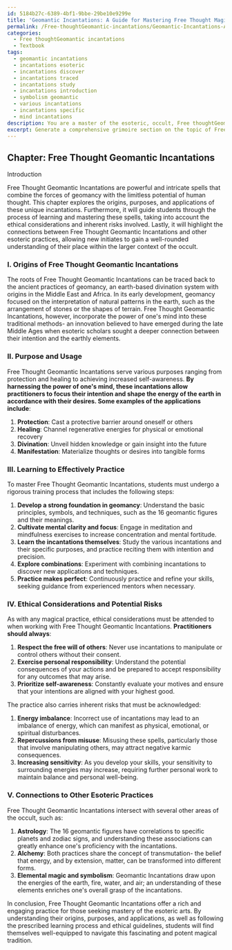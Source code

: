 ```yaml
---
id: 5184b27c-6389-4bf1-9bbe-29be10e9299e
title: 'Geomantic Incantations: A Guide for Mastering Free Thought Magick'
permalink: /Free-thoughtGeomantic-incantations/Geomantic-Incantations-A-Guide-for-Mastering-Free-Thought-Magick/
categories:
  - Free thoughtGeomantic incantations
  - Textbook
tags:
  - geomantic incantations
  - incantations esoteric
  - incantations discover
  - incantations traced
  - incantations study
  - incantations introduction
  - symbolism geomantic
  - various incantations
  - incantations specific
  - mind incantations
description: You are a master of the esoteric, occult, Free thoughtGeomantic incantations and education, you have written many textbooks on the subject in ways that provide students with rich and deep understanding of the subject. You are being asked to write textbook-like sections on a topic and you do it with full context, explainability, and reliability in accuracy to the true facts of the topic at hand, in a textbook style that a student would easily be able to learn from, in a rich, engaging, and contextual way. Always include relevant context (such as formulas and history), related concepts, and in a way that someone can gain deep insights from.
excerpt: Generate a comprehensive grimoire section on the topic of Free Thought Geomantic Incantations, discussing their origin, purpose, and usage. Include step-by-step details on how a student can learn to effectively practice these unique incantations, while also touching on the ethical considerations and potential risks involved. Furthermore, discuss the relationship between Free Thought Geomantic Incantations and other esoteric practices to provide a comprehensive understanding for initiates.
---
```

## Chapter: Free Thought Geomantic Incantations

Introduction

Free Thought Geomantic Incantations are powerful and intricate spells that combine the forces of geomancy with the limitless potential of human thought. This chapter explores the origins, purposes, and applications of these unique incantations. Furthermore, it will guide students through the process of learning and mastering these spells, taking into account the ethical considerations and inherent risks involved. Lastly, it will highlight the connections between Free Thought Geomantic Incantations and other esoteric practices, allowing new initiates to gain a well-rounded understanding of their place within the larger context of the occult.

### I. Origins of Free Thought Geomantic Incantations

The roots of Free Thought Geomantic Incantations can be traced back to the ancient practices of geomancy, an earth-based divination system with origins in the Middle East and Africa. In its early development, geomancy focused on the interpretation of natural patterns in the earth, such as the arrangement of stones or the shapes of terrain. Free Thought Geomantic Incantations, however, incorporate the power of one's mind into these traditional methods- an innovation believed to have emerged during the late Middle Ages when esoteric scholars sought a deeper connection between their intention and the earthly elements.

### II. Purpose and Usage

Free Thought Geomantic Incantations serve various purposes ranging from protection and healing to achieving increased self-awareness. **By harnessing the power of one's mind, these incantations allow practitioners to focus their intention and shape the energy of the earth in accordance with their desires. Some examples of the applications include**:

1. ****Protection****: Cast a protective barrier around oneself or others
2. ****Healing****: Channel regenerative energies for physical or emotional recovery
3. ****Divination****: Unveil hidden knowledge or gain insight into the future
4. ****Manifestation****: Materialize thoughts or desires into tangible forms

### III. Learning to Effectively Practice

To master Free Thought Geomantic Incantations, students must undergo a rigorous training process that includes the following steps:

1. ****Develop a strong foundation in geomancy****: Understand the basic principles, symbols, and techniques, such as the 16 geomantic figures and their meanings.
2. ****Cultivate mental clarity and focus****: Engage in meditation and mindfulness exercises to increase concentration and mental fortitude.
3. ****Learn the incantations themselves****: Study the various incantations and their specific purposes, and practice reciting them with intention and precision.
4. ****Explore combinations****: Experiment with combining incantations to discover new applications and techniques.
5. ****Practice makes perfect****: Continuously practice and refine your skills, seeking guidance from experienced mentors when necessary.

### IV. Ethical Considerations and Potential Risks

As with any magical practice, ethical considerations must be attended to when working with Free Thought Geomantic Incantations. **Practitioners should always**:

1. ****Respect the free will of others****: Never use incantations to manipulate or control others without their consent.
2. ****Exercise personal responsibility****: Understand the potential consequences of your actions and be prepared to accept responsibility for any outcomes that may arise.
3. ****Prioritize self-awareness****: Constantly evaluate your motives and ensure that your intentions are aligned with your highest good.

The practice also carries inherent risks that must be acknowledged:

1. ****Energy imbalance****: Incorrect use of incantations may lead to an imbalance of energy, which can manifest as physical, emotional, or spiritual disturbances.
2. ****Repercussions from misuse****: Misusing these spells, particularly those that involve manipulating others, may attract negative karmic consequences.
3. ****Increasing sensitivity****: As you develop your skills, your sensitivity to surrounding energies may increase, requiring further personal work to maintain balance and personal well-being.

### V. Connections to Other Esoteric Practices

Free Thought Geomantic Incantations intersect with several other areas of the occult, such as:

1. ****Astrology****: The 16 geomantic figures have correlations to specific planets and zodiac signs, and understanding these associations can greatly enhance one's proficiency with the incantations.
2. ****Alchemy****: Both practices share the concept of transmutation- the belief that energy, and by extension, matter, can be transformed into different forms.
3. ****Elemental magic and symbolism****: Geomantic Incantations draw upon the energies of the earth, fire, water, and air; an understanding of these elements enriches one's overall grasp of the incantations.

In conclusion, Free Thought Geomantic Incantations offer a rich and engaging practice for those seeking mastery of the esoteric arts. By understanding their origins, purposes, and applications, as well as following the prescribed learning process and ethical guidelines, students will find themselves well-equipped to navigate this fascinating and potent magical tradition.

